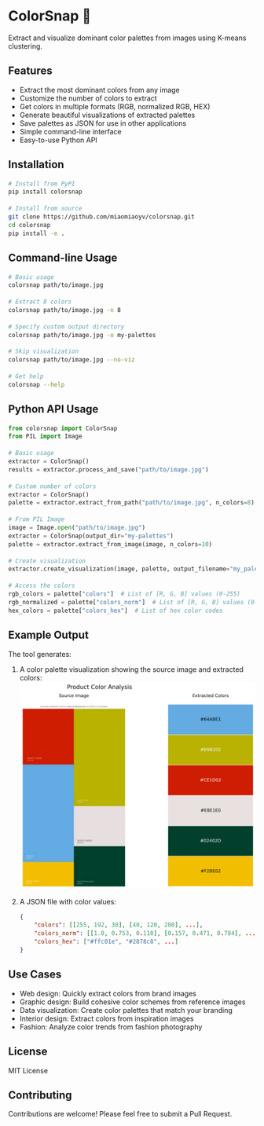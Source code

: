# ColorSnap 🎨

Extract and visualize dominant color palettes from images using K-means clustering.

## Features

- Extract the most dominant colors from any image
- Customize the number of colors to extract
- Get colors in multiple formats (RGB, normalized RGB, HEX)
- Generate beautiful visualizations of extracted palettes
- Save palettes as JSON for use in other applications
- Simple command-line interface
- Easy-to-use Python API

## Installation

```bash
# Install from PyPI
pip install colorsnap

# Install from source
git clone https://github.com/miaomiaoyv/colorsnap.git
cd colorsnap
pip install -e .
```

## Command-line Usage

```bash
# Basic usage
colorsnap path/to/image.jpg

# Extract 8 colors
colorsnap path/to/image.jpg -n 8

# Specify custom output directory
colorsnap path/to/image.jpg -o my-palettes

# Skip visualization
colorsnap path/to/image.jpg --no-viz

# Get help
colorsnap --help
```

## Python API Usage

```python
from colorsnap import ColorSnap
from PIL import Image

# Basic usage
extractor = ColorSnap()
results = extractor.process_and_save("path/to/image.jpg")

# Custom number of colors
extractor = ColorSnap()
palette = extractor.extract_from_path("path/to/image.jpg", n_colors=8)

# From PIL Image
image = Image.open("path/to/image.jpg")
extractor = ColorSnap(output_dir="my-palettes")
palette = extractor.extract_from_image(image, n_colors=10)

# Create visualization
extractor.create_visualization(image, palette, output_filename="my_palette.png")

# Access the colors
rgb_colors = palette["colors"]  # List of [R, G, B] values (0-255)
rgb_normalized = palette["colors_norm"]  # List of [R, G, B] values (0-1)
hex_colors = palette["colors_hex"]  # List of hex color codes
```

## Example Output

The tool generates:

1. A color palette visualization showing the source image and extracted colors:
   ![Example Visualization](docs/product_palette.png)

2. A JSON file with color values:

    ```json
    {
        "colors": [[255, 192, 30], [40, 120, 200], ...],
        "colors_norm": [[1.0, 0.753, 0.118], [0.157, 0.471, 0.784], ...],
        "colors_hex": ["#ffc01e", "#2878c8", ...]
    }
    ```

## Use Cases

- Web design: Quickly extract colors from brand images
- Graphic design: Build cohesive color schemes from reference images
- Data visualization: Create color palettes that match your branding
- Interior design: Extract colors from inspiration images
- Fashion: Analyze color trends from fashion photography

## License

MIT License

## Contributing

Contributions are welcome! Please feel free to submit a Pull Request.
